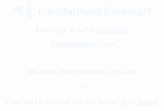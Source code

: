 <h1 style="color:#f0f6fc" align="center">Hi &#128075;, I'm Matthew Dreemurr</h1>
<h3 style="color:#f0f6fc" align="center">Student @ <a style="color:#f0f6fc" href="https://www.s19.be/">19</a> part of <a style="color:#f0f6fc" href="https://www.42.fr/42-network/">network42</a></h3>
<h4 align="center"><a style="color:#f0f6fc" href="mailto:mhadad@student.s19.be">mhadad@student.s19.be</a></h4>
<br>
<h3 style="color:#f0f6fc" align="center">My server died on the April 21st 2021</h3>
<h4 style="color:#f0f6fc" align="center">;U;</h4>
<h3 style="color:#f0f6fc" align="center">If you want to  help me, you can donate @ my <a style="color:#f0f6fc" href="https://paypal.me/pools/c/8yNHgTB3z2">Paypal</a>.</h3>
